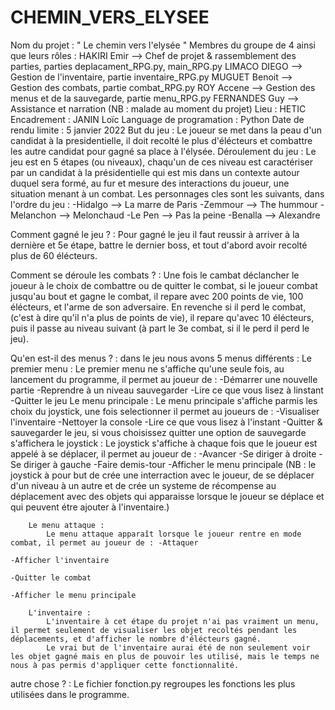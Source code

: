 # CHEMIN_VERS_ELYSEE
Nom du projet : " Le chemin vers l'elysée "
Membres du groupe de 4 ainsi que leurs rôles :
                        HAKIRI Emir     -->     Chef de projet & rassemblement des parties, parties deplacament_RPG.py, main_RPG.py 
                        LIMACO DIEGO    -->     Gestion de l'inventaire, partie inventaire_RPG.py
                        MUGUET Benoit   -->     Gestion des combats, partie combat_RPG.py
                        ROY Accene      -->     Gestion des menus et de la sauvegarde, partie menu_RPG.py
                        FERNANDES Guy   -->     Assistance et narration (NB : malade au moment du projet)
Lieu : HETIC
Encadrement : JANIN Loïc 
Language de programation : Python
Date de rendu limite : 5 janvier 2022
But du jeu : Le joueur se met dans la peau d'un candidat à la presidentielle, il doit recolté le plus d'élécteurs et combattre les autre candidat pour gagné sa place à l'élysée.
Déroulement du jeu :
    Le jeu est en 5 étapes (ou niveaux), chaqu'un de ces niveau est caractériser par un candidat à la présidentielle qui est mis dans un contexte autour duquel sera formé, 
    au fur et mesure des interactions du joueur, une situation menant à un combat.
    Les personnages cles sont les suivants, dans l'ordre du jeu : -Hidalgo    -->   La marre de Paris
                                                                  -Zemmour    -->   The hummour
                                                                  -Melanchon  -->   Melonchaud
                                                                  -Le Pen     -->   Pas la peine
                                                                  -Benalla    -->   Alexandre
  
Comment gagné le jeu ? :
    Pour gagné le jeu il faut reussir à arriver à la dernière et 5e étape, battre le dernier boss, et tout d'abord avoir recolté plus de 60 élécteurs.

Comment se déroule les combats ? :
    Une fois le cambat déclancher le joueur à le choix de combattre ou de quitter le combat, si le joueur combat jusqu'au bout et gagne le combat,
    il repare avec 200 points de vie, 100 élécteurs, et l'arme de son adversaire.
    En revenche si il perd le combat, (c'est à dire qu'il n'a plus de points de vie),  il repare qu'avec 10 élécteurs, puis il passe au niveau suivant (à part le 3e combat, si il le perd il perd le jeu).

Qu'en est-il des menus ? :
    dans le jeu nous avons 5 menus différents :
        Le premier menu :
            Le premier menu ne s'affiche qu'une seule fois, au lancement du programme, il permet au joueur de : -Démarrer une nouvelle partie
                                                                                                                -Reprendre à un niveau sauvegarder
                                                                                                                -Lire ce que vous lisez à linstant
                                                                                                                -Quitter le jeu
        Le menu principale :
            Le menu principale s'affiche parmis les choix du joystick, une fois selectionner il permet au joueurs de : -Visualiser l'inventaire
                                                                                                                       -Nettoyer la console
                                                                                                                       -Lire ce que vous lisez à l'instant
                                                                                                                       -Quitter & sauvegarder le jeu, si vous choisissez quitter une option de sauvegarde s'affichera
        le joystick :
            Le joystick s'affiche à chaque fois que le joueur est appelé à se déplacer, il permet au joueur de : -Avancer
                                                                                                                 -Se diriger à droite
                                                                                                                 -Se diriger à gauche
                                                                                                                 -Faire demis-tour
                                                                                                                 -Afficher le menu principale
            (NB : le joystick à pour but de crée une interraction avec le joueur, de se déplacer d'un niveau à un autre et de crée un systeme de récompense au déplacement avec des objets qui apparaisse lorsque le joueur se déplace et qui peuvent étre ajouter à l'inventaire.)
        
        Le menu attaque :
            Le menu attaque apparaît lorsque le joueur rentre en mode combat, il permet au joueur de : -Attaquer
                                                                                                       -Afficher l'inventaire
                                                                                                       -Quitter le combat
                                                                                                       -Afficher le menu principale
                                                                                                       
        L'inventaire :
            L'inventaire à cet étape du projet n'ai pas vraiment un menu, il permet seulement de visualiser les objet recoltés pendant les déplacements, et d'afficher le nombre d'élécteurs gagné.
            Le vrai but de l'inventaire aurai été de non seulement voir les objet gagné mais en plus de pouvoir les utilisé, mais le temps ne nous à pas permis d'appliquer cette fonctionnalité.
         
 
autre chose ? :
  Le fichier fonction.py regroupes les fonctions les plus utilisées dans le programme.
  
